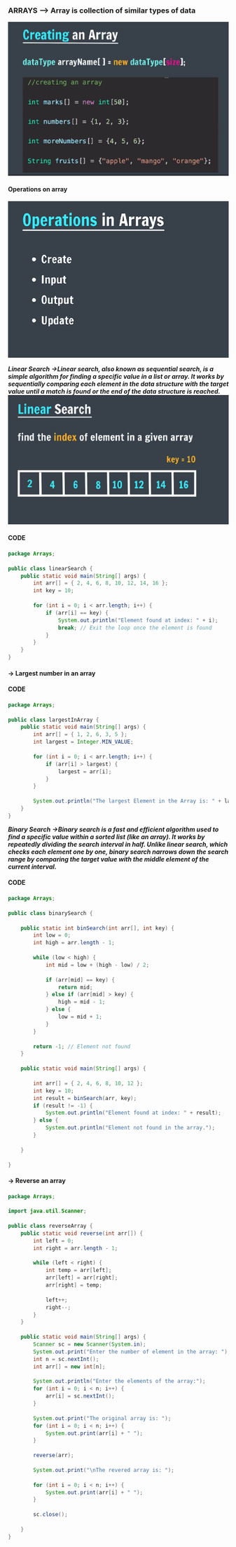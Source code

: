 ### ARRAYS --> Array is collection of similar types of data

![Creating array](image.png)

#### Operations on array

![operation](image1.png)

**_Linear Search_**
**_->Linear search, also known as sequential search, is a simple algorithm for finding a specific value in a list or array. It works by sequentially comparing each element in the data structure with the target value until a match is found or the end of the data structure is reached._**
![Linear search](image2.png)

#### CODE

```java
package Arrays;

public class linearSearch {
    public static void main(String[] args) {
        int arr[] = { 2, 4, 6, 8, 10, 12, 14, 16 };
        int key = 10;

        for (int i = 0; i < arr.length; i++) {
            if (arr[i] == key) {
                System.out.println("Element found at index: " + i);
                break; // Exit the loop once the element is found
            }
        }
    }
}
```

#### -> Largest number in an array

#### CODE

```java
package Arrays;

public class largestInArray {
    public static void main(String[] args) {
        int arr[] = { 1, 2, 6, 3, 5 };
        int largest = Integer.MIN_VALUE;

        for (int i = 0; i < arr.length; i++) {
            if (arr[i] > largest) {
                largest = arr[i];
            }
        }

        System.out.println("The largest Element in the Array is: " + largest);
    }
}
```

**_Binary Search_**
**_->Binary search is a fast and efficient algorithm used to find a specific value within a sorted list (like an array). It works by repeatedly dividing the search interval in half. Unlike linear search, which checks each element one by one, binary search narrows down the search range by comparing the target value with the middle element of the current interval._**

#### CODE

```java
package Arrays;

public class binarySearch {

    public static int binSearch(int arr[], int key) {
        int low = 0;
        int high = arr.length - 1;

        while (low < high) {
            int mid = low + (high - low) / 2;

            if (arr[mid] == key) {
                return mid;
            } else if (arr[mid] > key) {
                high = mid - 1;
            } else {
                low = mid + 1;
            }
        }

        return -1; // Element not found
    }

    public static void main(String[] args) {

        int arr[] = { 2, 4, 6, 8, 10, 12 };
        int key = 10;
        int result = binSearch(arr, key);
        if (result != -1) {
            System.out.println("Element found at index: " + result);
        } else {
            System.out.println("Element not found in the array.");
        }

    }

}
```

#### -> Reverse an array

```java
package Arrays;

import java.util.Scanner;

public class reverseArray {
    public static void reverse(int arr[]) {
        int left = 0;
        int right = arr.length - 1;

        while (left < right) {
            int temp = arr[left];
            arr[left] = arr[right];
            arr[right] = temp;

            left++;
            right--;
        }
    }

    public static void main(String[] args) {
        Scanner sc = new Scanner(System.in);
        System.out.print("Enter the number of element in the array: ");
        int n = sc.nextInt();
        int arr[] = new int[n];

        System.out.println("Enter the elements of the array:");
        for (int i = 0; i < n; i++) {
            arr[i] = sc.nextInt();
        }

        System.out.print("The original array is: ");
        for (int i = 0; i < n; i++) {
            System.out.print(arr[i] + " ");
        }

        reverse(arr);

        System.out.print("\nThe revered array is: ");

        for (int i = 0; i < n; i++) {
            System.out.print(arr[i] + " ");
        }

        sc.close();

    }
}
```
